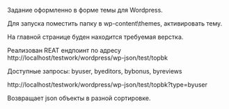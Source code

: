 Задание оформленно в форме темы для Wordpress. 

Для запуска поместить папку в wp-content\themes, активировать тему.

На главной странице буден находится требуемая верстка.

Реализован REAT ендпоинт по адресу http://localhost/testwork/wordpress/wp-json/test/topbk

Доступные запросы: byuser, byeditors, bybonus, byreviews

http://localhost/testwork/wordpress/wp-json/test/topbk?type=byuser

Возвращает json объекты в разной сортировке.

